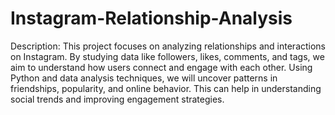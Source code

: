# Instagram-Relationship-Analysis
Description:
This project focuses on analyzing relationships and interactions on Instagram. By studying data like followers, likes, comments, and tags, we aim to understand how users connect and engage with each other. Using Python and data analysis techniques, we will uncover patterns in friendships, popularity, and online behavior. This can help in understanding social trends and improving engagement strategies.
